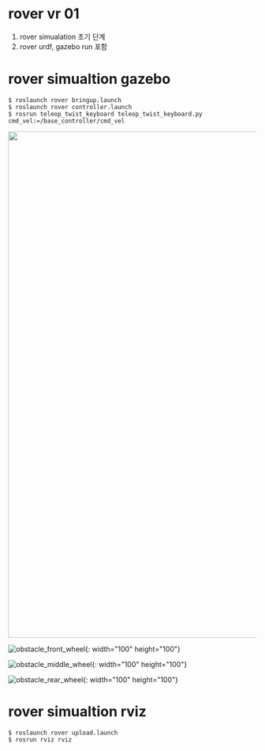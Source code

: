 # rover vr 01
1. rover simualation 초기 단계
2. rover urdf, gazebo run 포함



# rover simualtion gazebo 
    $ roslaunch rover bringup.launch
    $ roslaunch rover controller.launch
    $ rosrun teleop_twist_keyboard teleop_twist_keyboard.py cmd_vel:=/base_controller/cmd_vel
<img src="https://github.com/dongjineee/rover/assets/150753899/e7e27682-6da2-4e68-a7bf-0bbe29d424c1" width="1024" height="1024"/>

![obstacle_front_wheel](https://github.com/dongjineee/rover/assets/150753899/e7e27682-6da2-4e68-a7bf-0bbe29d424c1){: width="100" height="100"}

![obstacle_middle_wheel](https://github.com/dongjineee/rover/assets/150753899/5bd573f1-2408-4dc1-bdda-831dbc7f8009){: width="100" height="100"}

![obstacle_rear_wheel](https://github.com/dongjineee/rover/assets/150753899/49c7ff94-2350-4871-8276-b43929eb93c5){: width="100" height="100"}

    
# rover simualtion rviz 
    $ roslaunch rover upload.launch
    $ rosrun rviz rviz



